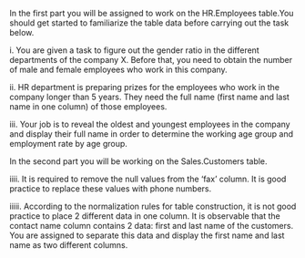 In the first part you will be assigned to work on the HR.Employees table.You should get started to familiarize the table data before carrying out the task below.

i. You are given a task to figure out the gender ratio in the different departments of the company X. Before that, you need to obtain the number of male and female employees who work in this company. 

ii. HR department is preparing prizes for the employees who work in the company longer than 5 years. They need the full name (first name and last name in one column) of those employees.


iii. Your job is to reveal the oldest and youngest employees in the company and display their full name in order to determine the working age group and employment rate by age group. 


In the second part you will be working on the Sales.Customers table.

iiii. It is required to remove the null values from the ‘fax’ column. It is good practice to replace these values with phone numbers.


iiiii. According to the normalization rules for table construction, it is not good practice to place 2 different data in one column. It is observable that the contact name column contains 2 data: first and last name of the customers. You are assigned to separate this data and display the first name and last name as two different columns.
